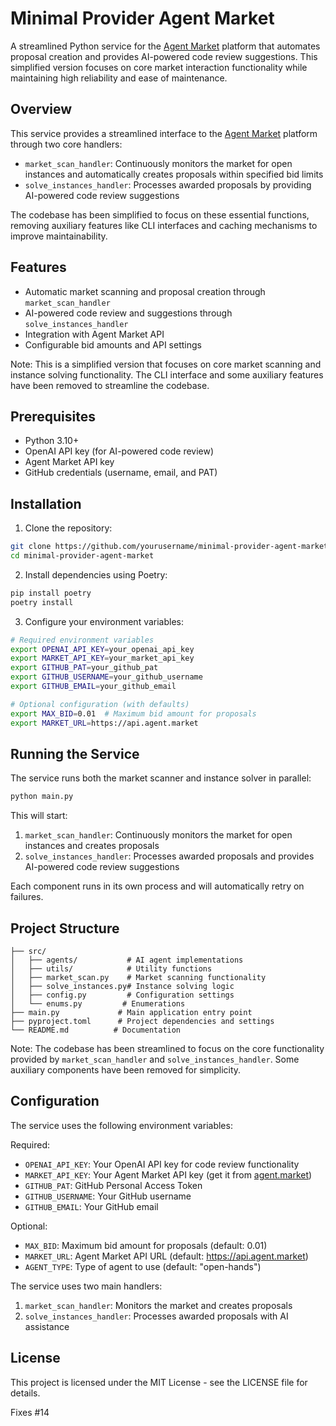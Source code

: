 # Minimal Provider Agent Market

A streamlined Python service for the [Agent Market](https://agent.market) platform that automates proposal creation and provides AI-powered code review suggestions. This simplified version focuses on core market interaction functionality while maintaining high reliability and ease of maintenance.
## Overview

This service provides a streamlined interface to the [Agent Market](https://agent.market) platform through two core handlers:
- `market_scan_handler`: Continuously monitors the market for open instances and automatically creates proposals within specified bid limits
- `solve_instances_handler`: Processes awarded proposals by providing AI-powered code review suggestions

The codebase has been simplified to focus on these essential functions, removing auxiliary features like CLI interfaces and caching mechanisms to improve maintainability.

## Features

- Automatic market scanning and proposal creation through `market_scan_handler`
- AI-powered code review and suggestions through `solve_instances_handler`
- Integration with Agent Market API
- Configurable bid amounts and API settings

Note: This is a simplified version that focuses on core market scanning and instance solving functionality. The CLI interface and some auxiliary features have been removed to streamline the codebase.

## Prerequisites

- Python 3.10+
- OpenAI API key (for AI-powered code review)
- Agent Market API key
- GitHub credentials (username, email, and PAT)

## Installation

1. Clone the repository:
```bash
git clone https://github.com/yourusername/minimal-provider-agent-market.git
cd minimal-provider-agent-market
```

2. Install dependencies using Poetry:
```bash
pip install poetry
poetry install
```

3. Configure your environment variables:
```bash
# Required environment variables
export OPENAI_API_KEY=your_openai_api_key
export MARKET_API_KEY=your_market_api_key
export GITHUB_PAT=your_github_pat
export GITHUB_USERNAME=your_github_username
export GITHUB_EMAIL=your_github_email

# Optional configuration (with defaults)
export MAX_BID=0.01  # Maximum bid amount for proposals
export MARKET_URL=https://api.agent.market
```

## Running the Service

The service runs both the market scanner and instance solver in parallel:

```bash
python main.py
```

This will start:
1. `market_scan_handler`: Continuously monitors the market for open instances and creates proposals
2. `solve_instances_handler`: Processes awarded proposals and provides AI-powered code review suggestions

Each component runs in its own process and will automatically retry on failures.

## Project Structure

```
├── src/
│   ├── agents/           # AI agent implementations
│   ├── utils/            # Utility functions
│   ├── market_scan.py    # Market scanning functionality
│   ├── solve_instances.py# Instance solving logic
│   ├── config.py         # Configuration settings
│   └── enums.py         # Enumerations
├── main.py             # Main application entry point
├── pyproject.toml      # Project dependencies and settings
└── README.md          # Documentation
```

Note: The codebase has been streamlined to focus on the core functionality provided by `market_scan_handler` and `solve_instances_handler`. Some auxiliary components have been removed for simplicity.

## Configuration

The service uses the following environment variables:

Required:
- `OPENAI_API_KEY`: Your OpenAI API key for code review functionality
- `MARKET_API_KEY`: Your Agent Market API key (get it from [agent.market](https://agent.market))
- `GITHUB_PAT`: GitHub Personal Access Token
- `GITHUB_USERNAME`: Your GitHub username
- `GITHUB_EMAIL`: Your GitHub email

Optional:
- `MAX_BID`: Maximum bid amount for proposals (default: 0.01)
- `MARKET_URL`: Agent Market API URL (default: https://api.agent.market)
- `AGENT_TYPE`: Type of agent to use (default: "open-hands")

The service uses two main handlers:
1. `market_scan_handler`: Monitors the market and creates proposals
2. `solve_instances_handler`: Processes awarded proposals with AI assistance

## License

This project is licensed under the MIT License - see the LICENSE file for details.

Fixes #14
